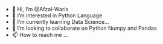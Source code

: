 - 👋 Hi, I’m @Afzal-Waris
- 👀 I’m interested in Python Language
- 🌱 I’m currently learning Data Science...
- 💞️ I’m looking to collaborate on Python Numpy and Pandas
- 📫 How to reach me ...

<!---
Afzal-Waris-Shiblee/Afzal-Waris-Shiblee is a ✨ special ✨ repository because its `README.md` (this file) appears on your GitHub profile.
You can click the Preview link to take a look at your changes.
--->
